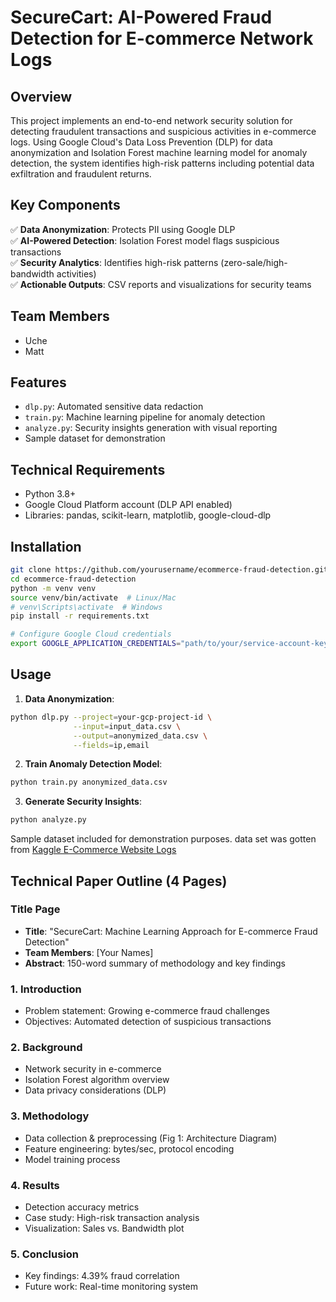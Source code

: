 # SecureCart: AI-Powered Fraud Detection for E-commerce Network Logs

## Overview

This project implements an end-to-end network security solution for detecting fraudulent transactions and suspicious activities in e-commerce logs. Using Google Cloud's Data Loss Prevention (DLP) for data anonymization and Isolation Forest machine learning model for anomaly detection, the system identifies high-risk patterns including potential data exfiltration and fraudulent returns.

## Key Components

✅ **Data Anonymization**: Protects PII using Google DLP  
✅ **AI-Powered Detection**: Isolation Forest model flags suspicious transactions  
✅ **Security Analytics**: Identifies high-risk patterns (zero-sale/high-bandwidth activities)  
✅ **Actionable Outputs**: CSV reports and visualizations for security teams

## Team Members

- Uche
- Matt

## Features

- `dlp.py`: Automated sensitive data redaction
- `train.py`: Machine learning pipeline for anomaly detection
- `analyze.py`: Security insights generation with visual reporting
- Sample dataset for demonstration

## Technical Requirements

- Python 3.8+
- Google Cloud Platform account (DLP API enabled)
- Libraries: pandas, scikit-learn, matplotlib, google-cloud-dlp

## Installation

```bash
git clone https://github.com/yourusername/ecommerce-fraud-detection.git
cd ecommerce-fraud-detection
python -m venv venv
source venv/bin/activate  # Linux/Mac
# venv\Scripts\activate  # Windows
pip install -r requirements.txt

# Configure Google Cloud credentials
export GOOGLE_APPLICATION_CREDENTIALS="path/to/your/service-account-key.json"
```

## Usage

1. **Data Anonymization**:

```bash
python dlp.py --project=your-gcp-project-id \
              --input=input_data.csv \
              --output=anonymized_data.csv \
              --fields=ip,email
```

2. **Train Anomaly Detection Model**:

```bash
python train.py anonymized_data.csv
```

3. **Generate Security Insights**:

```bash
python analyze.py
```

Sample dataset included for demonstration purposes.
data set was gotten from [Kaggle E-Commerce Website Logs](https://www.kaggle.com/datasets/kzmontage/e-commerce-website-logs?resource=download)

## Technical Paper Outline (4 Pages)

### Title Page

- **Title**: "SecureCart: Machine Learning Approach for E-commerce Fraud Detection"
- **Team Members**: [Your Names]
- **Abstract**: 150-word summary of methodology and key findings

### 1. Introduction

- Problem statement: Growing e-commerce fraud challenges
- Objectives: Automated detection of suspicious transactions

### 2. Background

- Network security in e-commerce
- Isolation Forest algorithm overview
- Data privacy considerations (DLP)

### 3. Methodology

- Data collection & preprocessing (Fig 1: Architecture Diagram)
- Feature engineering: bytes/sec, protocol encoding
- Model training process

### 4. Results

- Detection accuracy metrics
- Case study: High-risk transaction analysis
- Visualization: Sales vs. Bandwidth plot

### 5. Conclusion

- Key findings: 4.39% fraud correlation
- Future work: Real-time monitoring system
